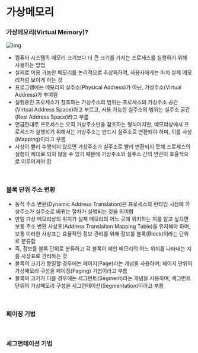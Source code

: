 # 가상메모리

### 가상메모리(Virtual Memory)?

![img](https://upload.wikimedia.org/wikipedia/commons/thumb/6/6e/Virtual_memory.svg/220px-Virtual_memory.svg.png)

- 컴퓨터 시스템의 메모리 크기보다 더 큰 크기를 가지는 프로세스를 실행하기 위해 사용하는 방법
- 실제로 이용 가능한 메모리를 논리적으로 추상화하여, 사용자에게는 마치 실제 메모리처럼 보이게 하는 것
- 프로그램에는 메모리의 실주소(Physical Address)가 아닌, 가상주소(Virtual Address)가 부여됨
- 실행중인 프로세스가 참조하는 가상주소의 범위는 프로세스의 가상주소 공간(Virtual Address Space)라고 부르고, 사용 가능한 실주소의 범위는 실주소 공간(Real Address Space)라고 부름
- 언급한대로 프로세스는 오직 가상주소만을 참조하는 형식이지만, 메모리상에서 프로세스가 실행되기 위해서는 가상주소는 반드시 실주소로 변환되야 하며, 이를 사상(Mapping)이라고 부름
- 사상이 빨리 수행되지 않으면 가상주소가 실주소로 빨리 변환되지 못해 프로세스의 실행이 제대로 되지 않을 수 있기 때문에 가상주소와 실주소 간의 연관이 효율적으로 이루어져야 함

​    

### 블록 단위 주소 변환

- 동적 주소 변환(Dynamic Address Translation)은 프로세스의 런타임 시점에 가상주소가 실주소로 바뀌는 절차가 실행되는 것을 의미함
- 만일 가상 메모리상의 위치가 실제 메모리의 어느 곳에 위치하는 지를 알고 싶으면 보통 주소 변환 사상표(Address Translation Mapping Table)을 유지해야 하며, 보통 이러한 사상표는 효율적인 정보 관리를 위해 정보를 블록(Block)이라는 단위로 분류함
- 즉, 정보를 블록 단위로 분류하고 각 블록이 메인 메모리의 어느 위치를 나타내는 지를 사상표로 관리하는 것
- 블록의 크기가 동일할 경우에는 페이지(Page)라는 개념을 사용하며, 페이지 단위의 가상메모리 구성을 페이징(Paging) 기법이라고 부름
- 블록의 크기가 다를 경우에는 세그먼트(Segment)라는 개념을 사용하며, 세그먼트 단위의 가상메모리 구성을 세그먼테이션(Segmentation)이라고 부름

​    

### 페이징 기법

​    

### 세그먼테이션 기법

​    